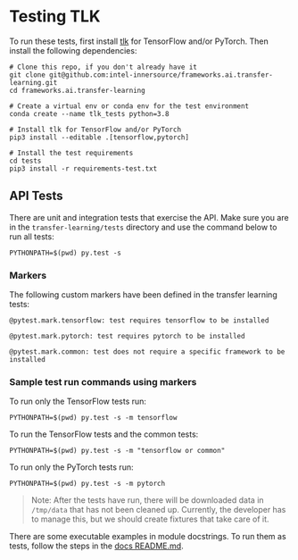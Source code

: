# Testing TLK

To run these tests, first install [tlk](/tlk) for TensorFlow and/or PyTorch.
Then install the following dependencies:

```
# Clone this repo, if you don't already have it
git clone git@github.com:intel-innersource/frameworks.ai.transfer-learning.git
cd frameworks.ai.transfer-learning

# Create a virtual env or conda env for the test environment
conda create --name tlk_tests python=3.8

# Install tlk for TensorFlow and/or PyTorch
pip3 install --editable .[tensorflow,pytorch]

# Install the test requirements
cd tests
pip3 install -r requirements-test.txt
```

## API Tests
There are unit and integration tests that exercise the API. 
Make sure you are in the `transfer-learning/tests` directory and use the command
below to run all tests:
```
PYTHONPATH=$(pwd) py.test -s
```

### Markers

The following custom markers have been defined in the transfer learning tests:
```
@pytest.mark.tensorflow: test requires tensorflow to be installed

@pytest.mark.pytorch: test requires pytorch to be installed

@pytest.mark.common: test does not require a specific framework to be installed
```

### Sample test run commands using markers

To run only the TensorFlow tests run:
```
PYTHONPATH=$(pwd) py.test -s -m tensorflow
```

To run the TensorFlow tests and the common tests:
```
PYTHONPATH=$(pwd) py.test -s -m "tensorflow or common"
```

To run only the PyTorch tests run:
```
PYTHONPATH=$(pwd) py.test -s -m pytorch
```

> Note: After the tests have run, there will be downloaded data in `/tmp/data` 
that has not been cleaned up. Currently, the developer has to manage this, but
we should create fixtures that take care of it.

There are some executable examples in module docstrings. To run them as tests, follow
the steps in the [docs README.md](/docs/README.md).
